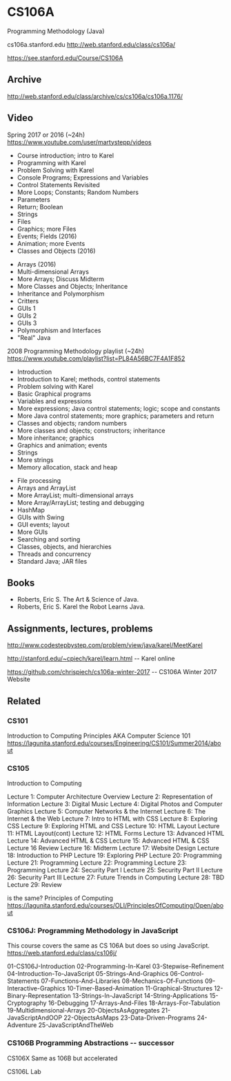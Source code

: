 CS106A
======

Programming Methodology (Java)

cs106a.stanford.edu
http://web.stanford.edu/class/cs106a/

https://see.stanford.edu/Course/CS106A

## Archive
http://web.stanford.edu/class/archive/cs/cs106a/cs106a.1176/

## Video 

Spring 2017 or 2016 (~24h)
https://www.youtube.com/user/martystepp/videos

+ Course introduction; intro to Karel
+ Programming with Karel
+ Problem Solving with Karel
+ Console Programs; Expressions and Variables
+ Control Statements Revisited
+ More Loops; Constants; Random Numbers
+ Parameters
+ Return; Boolean
+ Strings
+ Files
+ Graphics; more Files
+ Events; Fields (2016)
+ Animation; more Events
+ Classes and Objects (2016)
- Arrays (2016)
- Multi-dimensional Arrays
- More Arrays; Discuss Midterm
- More Classes and Objects; Inheritance
- Inheritance and Polymorphism
- Critters
- GUIs 1
- GUIs 2
- GUIs 3
- Polymorphism and Interfaces
- "Real" Java

2008 Programming Methodology playlist (~24h)
https://www.youtube.com/playlist?list=PL84A56BC7F4A1F852

+ Introduction
+ Introduction to Karel; methods, control statements
+ Problem solving with Karel
+ Basic Graphical programs 
+ Variables and expressions
+ More expressions; Java control statements; logic; scope and constants
+ More Java control statements; more graphics; parameters and return
+ Classes and objects; random numbers
+ More classes and objects; constructors; inheritance
+ More inheritance; graphics
+ Graphics and animation; events
+ Strings
+ More strings
+ Memory allocation, stack and heap
- File processing
- Arrays and ArrayList
- More ArrayList; multi-dimensional arrays
- More Array/ArrayList; testing and debugging
- HashMap
- GUIs with Swing
- GUI events; layout
- More GUIs
- Searching and sorting
- Classes, objects, and hierarchies
- Threads and concurrency
- Standard Java; JAR files 


## Books
+ Roberts, Eric S. The Art & Science of Java.
+ Roberts, Eric S. Karel the Robot Learns Java.

## Assignments, lectures, problems
http://www.codestepbystep.com/problem/view/java/karel/MeetKarel

http://stanford.edu/~cpiech/karel/learn.html -- Karel online

https://github.com/chrispiech/cs106a-winter-2017 -- CS106A Winter 2017 Website


## Related

### CS101
Introduction to Computing Principles AKA Computer Science 101
https://lagunita.stanford.edu/courses/Engineering/CS101/Summer2014/about

### CS105
Introduction to Computing

Lecture 1: Computer Architecture Overview
Lecture 2: Representation of Information
Lecture 3: Digital Music
Lecture 4: Digital Photos and Computer Graphics
Lecture 5: Computer Networks & the Internet 
Lecture 6: The Internet & the Web 
Lecture 7: Intro to HTML with CSS
Lecture 8: Exploring CSS
Lecture 9: Exploring HTML and CSS 
Lecture 10: HTML Layout
Lecture 11: HTML Layout(cont)
Lecture 12: HTML Forms
Lecture 13: Advanced HTML
Lecture 14: Advanced HTML & CSS
Lecture 15: Advanced HTML & CSS
Lecture 16 Review 
Lecture 16: Midterm
Lecture 17: Website Design
Lecture 18: Introduction to PHP
Lecture 19: Exploring PHP
Lecture 20: Programming
Lecture 21: Programming 
Lecture 22: Programming 
Lecture 23: Programming
Lecture 24: Security Part I
Lecture 25: Security Part II
Lecture 26: Security Part III
Lecture 27: Future Trends in Computing
Lecture 28: TBD
Lecture 29: Review

is the same?
Principles of Computing
https://lagunita.stanford.edu/courses/OLI/PrinciplesOfComputing/Open/about

### CS106J: Programming Methodology in JavaScript
This course covers the same as CS 106A but does so using JavaScript.
https://web.stanford.edu/class/cs106j/

01-CS106J-Introduction
02-Programming-In-Karel
03-Stepwise-Refinement
04-Introduction-To-JavaScript
05-Strings-And-Graphics
06-Control-Statements
07-Functions-And-Libraries
08-Mechanics-Of-Functions
09-Interactive-Graphics 
10-Timer-Based-Animation
11-Graphical-Structures
12-Binary-Representation
13-Strings-In-JavaScript
14-String-Applications
15-Cryptography
16-Debugging
17-Arrays-And-Files
18-Arrays-For-Tabulation
19-Multidimensional-Arrays
20-ObjectsAsAggregates
21-JavaScriptAndOOP
22-ObjectsAsMaps
23-Data-Driven-Programs
24-Adventure
25-JavaScriptAndTheWeb

### CS106B Programming Abstractions -- successor

CS106X Same as 106B but accelerated

CS106L Lab
